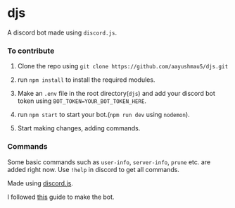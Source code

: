 # djs

A discord bot made using `discord.js`.

### To contribute

1. Clone the repo using `git clone https://github.com/aayushmau5/djs.git`

1. run `npm install` to install the required modules.

1. Make an `.env` file in the root directory(`djs`) and add your discord bot token using `BOT_TOKEN=YOUR_BOT_TOKEN_HERE`.

1. run `npm start` to start your bot.(`npm run dev` using `nodemon`).

1. Start making changes, adding commands.

### Commands

Some basic commands such as `user-info`, `server-info`, `prune` etc. are added right now. Use `!help` in discord to get all commands.

Made using [discord.js]('https://discord.js.org/?source=post_page---------------------------#/').

I followed [this](https://discordjs.guide/) guide to make the bot.
